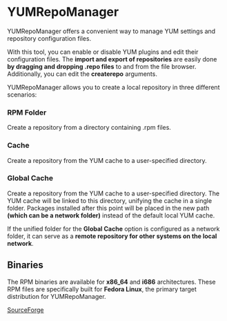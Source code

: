 # YUMRepoManager

YUMRepoManager offers a convenient way to manage YUM settings and repository configuration files.

With this tool, you can enable or disable YUM plugins and edit their configuration files. The **import and export of repositories** are easily done **by dragging and dropping .repo files** to and from the file browser. Additionally, you can edit the **createrepo** arguments.

YUMRepoManager allows you to create a local repository in three different scenarios:

### RPM Folder
Create a repository from a directory containing .rpm files.

### Cache
Create a repository from the YUM cache to a user-specified directory.

### Global Cache
Create a repository from the YUM cache to a user-specified directory. The YUM cache will be linked to this directory, unifying the cache in a single folder. Packages installed after this point will be placed in the new path **(which can be a network folder)** instead of the default local YUM cache.

If the unified folder for the **Global Cache** option is configured as a network folder, it can serve as a **remote repository for other systems on the local network**.

## Binaries

The RPM binaries are available for **x86_64** and **i686** architectures. These RPM files are specifically built for **Fedora Linux**, the primary target distribution for YUMRepoManager.

[SourceForge](http://sourceforge.net/projects/yumrepomanager/)
